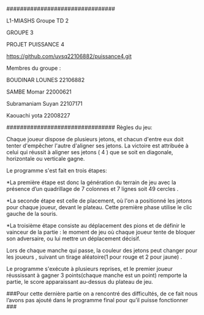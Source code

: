 ################################

L1-MIASHS Groupe TD 2

GROUPE 3

PROJET PUISSANCE 4   

https://github.com/uvsq22106882/puissance4.git 

Membres du groupe : 

  BOUDINAR LOUNES   22106882

  SAMBE Momar       22000621

  Subramaniam Suyan 22107171

  Kaouachi yota     22008227

################################
Règles du jeu:

Chaque joueur dispose de plusieurs jetons, et chacun d'entre eux doit tenter d'empêcher l'autre d'aligner ses jetons. La victoire est attribuée à celui qui réussit à aligner ses jetons ( 4 ) que se soit en diagonale, horizontale ou verticale gagne.

Le programme s'est fait en trois étapes:

*La première étape est donc la génération du terrain de jeu avec la présence d’un quadrillage de 7 colonnes et 7 lignes soit 49 cercles .  

*La seconde étape est celle de placement, où l'on a positionné les jetons pour chaque joueur, devant le plateau. Cette première phase utilise le clic gauche de la souris.

*La troisième étape consiste au déplacement des pions et de définir le vainceur de la partie  : le moment de jeu où chaque joueur tente de bloquer son adversaire, ou lui mettre un déplacement décisif.

Lors de chaque manche qui passe, la couleur des jetons peut changer pour les joueurs , suivant un tirage aléatoire(1 pour rouge et 2 pour jaune) .

Le programme s'exécute à plusieurs reprises, et le premier joueur réussissant à gagner 3 points(chaque manche est un point) remporte la partie, le score apparaissant au-dessus du plateau de jeu.


###Pour cette dernière partie on a rencontré des difficultés, de ce fait nous l’avons pas ajouté dans le programme final pour qu’il puisse fonctionner ###
